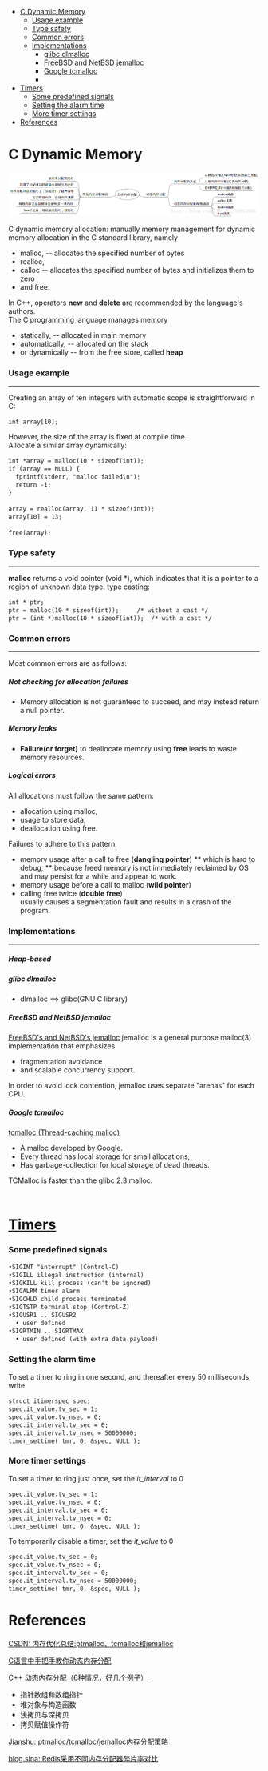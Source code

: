 - [C Dynamic Memory](#c-dynamic-memory)
  - [Usage example](#usage-example)
  - [Type safety](#type_safety)
  - [Common errors](#common_errors)
  - [Implementations](#implementations)
    - [glibc dlmalloc](#glibc-dlmalloc)
    - [FreeBSD and NetBSD jemalloc](#freebsd-and-netbsd-jemalloc)
    - [Google tcmalloc](#google-tcmalloc)
    - [](#)
- [Timers](#timers)
  - [Some predefined signals](#some-predefined-signals)
  - [Setting the alarm time](#setting-the-alarm-time)
  - [More timer settings](#more-timer-settings)
- [References](#references)
  
# C Dynamic Memory
![memory_allocation_errors](../images/2018/memory_allocation_errors.png)

C dynamic memory allocation: manually memory management for dynamic memory allocation in the C standard library, namely 
* malloc, -- allocates the specified number of bytes
* realloc, 
* calloc -- allocates the specified number of bytes and initializes them to zero
* and free.<br/>

In C++, operators __new__ and __delete__ are recommended by the language's authors.<br/>
The C programming language manages memory
* statically, -- allocated in main memory
* automatically, -- allocated on the stack
* or dynamically -- from the free store, called __heap__ <br/>

### Usage example
___
Creating an array of ten integers with automatic scope is straightforward in C:
```
int array[10];
```
However, the size of the array is fixed at compile time. <br/>
Allocate a similar array dynamically:
```
int *array = malloc(10 * sizeof(int));
if (array == NULL) {
  fprintf(stderr, "malloc failed\n");
  return -1;
}

array = realloc(array, 11 * sizeof(int));
array[10] = 13;

free(array);
```

### Type safety
---
__malloc__ returns a void pointer (void \*), which indicates that it is a pointer to a region of unknown data type. 
type casting:
```
int * ptr;
ptr = malloc(10 * sizeof(int));		/* without a cast */
ptr = (int *)malloc(10 * sizeof(int));	/* with a cast */
```
### Common errors
---
Most common errors are as follows:
##### Not checking for allocation failures
* Memory allocation is not guaranteed to succeed, and may instead return a null pointer.
##### Memory leaks
* __Failure(or forget)__ to deallocate memory using __free__ leads to waste memory resources.
##### Logical errors
All allocations must follow the same pattern:
* allocation using malloc,
* usage to store data,
* deallocation using free.

Failures to adhere to this pattern,
* memory usage after a call to free (__dangling pointer__)
** which is hard to debug,
** because freed memory is not immediately reclaimed by OS and may persist for a while and appear to work.
* memory usage before a call to malloc (__wild pointer__)
* calling free twice (__double free__) <br>
usually causes a segmentation fault and results in a crash of the program.

### Implementations
---
##### Heap-based
##### glibc dlmalloc
* dlmalloc ==> glibc(GNU C library)

##### FreeBSD and NetBSD jemalloc
[FreeBSD's and NetBSD's jemalloc](http://jemalloc.net/)
jemalloc is a general purpose malloc(3) implementation that emphasizes 
* fragmentation avoidance 
* and scalable concurrency support.

In order to avoid lock contention, jemalloc uses separate "arenas" for each CPU.

##### Google tcmalloc
[tcmalloc (Thread-caching malloc)](http://goog-perftools.sourceforge.net/doc/tcmalloc.html)
* A malloc developed by Google.
* Every thread has local storage for small allocations,
* Has garbage-collection for local storage of dead threads.

TCMalloc is faster than the glibc 2.3 malloc.

##### 

```
```

# [Timers](http://www.sm.luth.se/csee/courses/d0003e/lectures/lecture13.pdf)
### Some predefined signals
```
•SIGINT "interrupt" (Control-C)
•SIGILL illegal instruction (internal)
•SIGKILL kill process (can't be ignored)
•SIGALRM timer alarm
•SIGCHLD child process terminated
•SIGTSTP terminal stop (Control-Z)
•SIGUSR1 .. SIGUSR2
  • user defined
•SIGRTMIN .. SIGRTMAX
  • user defined (with extra data payload)
```

### Setting the alarm time
To set a timer to ring in one second, and thereafter every 50 milliseconds, write
```
struct itimerspec spec;
spec.it_value.tv_sec = 1;
spec.it_value.tv_nsec = 0;
spec.it_interval.tv_sec = 0;
spec.it_interval.tv_nsec = 50000000;
timer_settime( tmr, 0, &spec, NULL );
```

### More timer settings

To set a timer to ring just once, set the *it_interval* to 0
```
spec.it_value.tv_sec = 1;
spec.it_value.tv_nsec = 0;
spec.it_interval.tv_sec = 0;
spec.it_interval.tv_nsec = 0;
timer_settime( tmr, 0, &spec, NULL );
```
To temporarily disable a timer, set the *it_value* to 0
```
spec.it_value.tv_sec = 0;
spec.it_value.tv_nsec = 0;
spec.it_interval.tv_sec = 0;
spec.it_interval.tv_nsec = 50000000;
timer_settime( tmr, 0, &spec, NULL );
```

# References
[CSDN: 内存优化总结:ptmalloc、tcmalloc和jemalloc](https://blog.csdn.net/junlon2006/article/details/77854898)<br/>

[C语言中手把手教你动态内存分配](https://blog.csdn.net/qq_29924041/article/details/54897204)<br/>

[C++ 动态内存分配（6种情况，好几个例子）](https://www.cnblogs.com/findumars/p/5272691.html)<br/>
* 指针数组和数组指针
* 堆对象与构造函数
* 浅拷贝与深拷贝
* 拷贝赋值操作符

[Jianshu: ptmalloc/tcmalloc/jemalloc内存分配策略](https://www.jianshu.com/p/91d2956f22c1)<br/>

[blog.sina: Redis采用不同内存分配器碎片率对比](http://blog.sina.com.cn/s/blog_6f5b220601012x3x.html)<br/>
[]()<br/>
